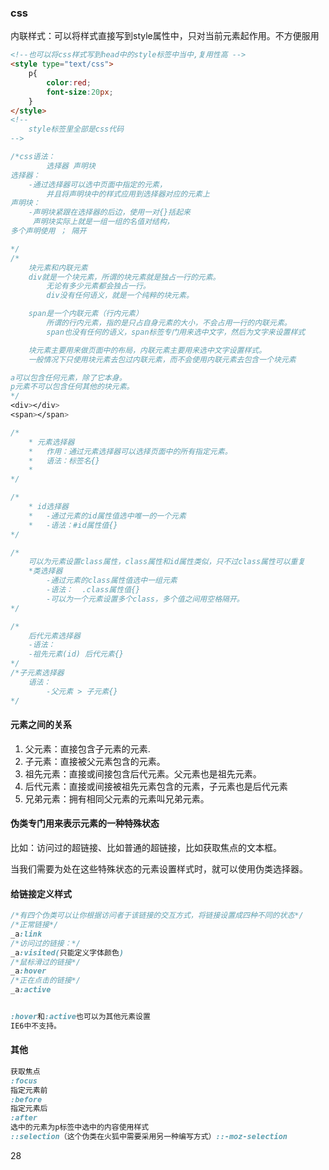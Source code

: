 ### css

内联样式：可以将样式直接写到style属性中，只对当前元素起作用。不方便服用



```html
<!--也可以将css样式写到head中的style标签中当中,复用性高 -->
<style type="text/css">
    p{
        color:red;
        font-size:20px;
    }
</style>
<!--
	style标签里全部是css代码	
-->

```

```css
/*css语法：
		选择器 声明块
选择器：
	-通过选择器可以选中页面中指定的元素，
		并且将声明块中的样式应用到选择器对应的元素上
声明块：
	-声明块紧跟在选择器的后边，使用一对{}括起来
	 声明块实际上就是一组一组的名值对结构，
多个声明使用 ； 隔开

*/
/*
	块元素和内联元素
	div就是一个块元素，所谓的块元素就是独占一行的元素。
		无论有多少元素都会独占一行。
		div没有任何语义，就是一个纯粹的块元素。

	span是一个内联元素（行内元素）
		所谓的行内元素，指的是只占自身元素的大小，不会占用一行的内联元素。
		span也没有任何的语义，span标签专门用来选中文字，然后为文字来设置样式

	块元素主要用来做页面中的布局，内联元素主要用来选中文字设置样式。
	一般情况下只使用块元素去包过内联元素，而不会使用内联元素去包含一个块元素

a可以包含任何元素，除了它本身。
p元素不可以包含任何其他的块元素。
*/
<div></div>
<span></span>

/*
	* 元素选择器
	*	作用：通过元素选择器可以选择页面中的所有指定元素。
	* 	语法：标签名{}
	* 
*/

/*
	* id选择器
	*	-通过元素的id属性值选中唯一的一个元素
	* 	-语法：#id属性值{}
*/

/*
	可以为元素设置class属性，class属性和id属性类似，只不过class属性可以重复
	*类选择器
		-通过元素的class属性值选中一组元素
		-语法：  .class属性值{}
		-可以为一个元素设置多个class，多个值之间用空格隔开。
*/

/*
	后代元素选择器
	-语法：
	-祖先元素(id) 后代元素{}
*/
/*子元素选择器
	语法：
		-父元素 > 子元素{}
*/

```

#### 元素之间的关系

1. 父元素：直接包含子元素的元素.
2. 子元素：直接被父元素包含的元素。
3. 祖先元素：直接或间接包含后代元素。父元素也是祖先元素。
4. 后代元素：直接或间接被祖先元素包含的元素，子元素也是后代元素
5. 兄弟元素：拥有相同父元素的元素叫兄弟元素。

#### 伪类专门用来表示元素的一种特殊状态

比如：访问过的超链接、比如普通的超链接，比如获取焦点的文本框。

当我们需要为处在这些特殊状态的元素设置样式时，就可以使用伪类选择器。

#### 给链接定义样式

```css
/*有四个伪类可以让你根据访问者于该链接的交互方式，将链接设置成四种不同的状态*/
/*正常链接*/
_a:link
/*访问过的链接：*/
_a:visited(只能定义字体颜色)
/*鼠标滑过的链接*/
_a:hover
/*正在点击的链接*/
_a:active


:hover和:active也可以为其他元素设置
IE6中不支持。
```

#### 其他

```css
获取焦点
:focus
指定元素前
:before
指定元素后
:after
选中的元素为p标签中选中的内容使用样式
::selection（这个伪类在火狐中需要采用另一种编写方式）::-moz-selection
```

28